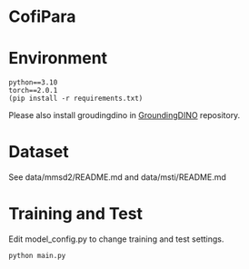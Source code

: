# CofiPara

# Environment
```
python==3.10
torch==2.0.1
(pip install -r requirements.txt)
```
Please also install groudingdino in [GroundingDINO](https://github.com/IDEA-Research/GroundingDINO) repository.

# Dataset

See data/mmsd2/README.md and data/msti/README.md

# Training and Test
Edit model_config.py to change training and test settings.
```
python main.py
```
